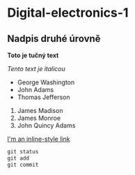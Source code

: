 # Digital-electronics-1

## Nadpis druhé úrovně

**Toto je tučný text**

*Tento text je italicou*

- George Washington
- John Adams
- Thomas Jefferson

1. James Madison
2. James Monroe
3. John Quincy Adams

[I'm an inline-style link](https://www.google.com)

```vhdl
git status
git add
git commit
```
